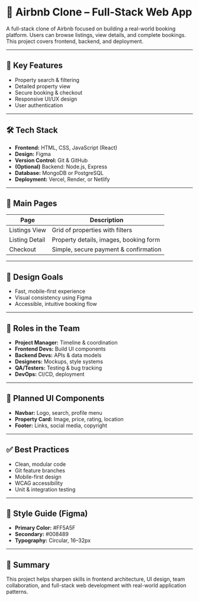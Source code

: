 # 🏡 Airbnb Clone – Full-Stack Web App

A full-stack clone of Airbnb focused on building a real-world booking platform. Users can browse listings, view details, and complete bookings. This project covers frontend, backend, and deployment.

---

## 🚀 Key Features

- Property search & filtering  
- Detailed property view  
- Secure booking & checkout  
- Responsive UI/UX design  
- User authentication  

---

## 🛠️ Tech Stack

- **Frontend:** HTML, CSS, JavaScript (React)  
- **Design:** Figma  
- **Version Control:** Git & GitHub  
- **(Optional)** Backend: Node.js, Express  
- **Database:** MongoDB or PostgreSQL  
- **Deployment:** Vercel, Render, or Netlify  

---

## 📄 Main Pages

| Page                 | Description                                |
|----------------------|--------------------------------------------|
| Listings View        | Grid of properties with filters            |
| Listing Detail       | Property details, images, booking form     |
| Checkout             | Simple, secure payment & confirmation      |

---

## 🎯 Design Goals

- Fast, mobile-first experience  
- Visual consistency using Figma  
- Accessible, intuitive booking flow  

---

## 📂 Roles in the Team

- **Project Manager:** Timeline & coordination  
- **Frontend Devs:** Build UI components  
- **Backend Devs:** APIs & data models  
- **Designers:** Mockups, style systems  
- **QA/Testers:** Testing & bug tracking  
- **DevOps:** CI/CD, deployment  

---

## 🧱 Planned UI Components

- **Navbar:** Logo, search, profile menu  
- **Property Card:** Image, price, rating, location  
- **Footer:** Links, social media, copyright  

---

## ✅ Best Practices

- Clean, modular code  
- Git feature branches  
- Mobile-first design  
- WCAG accessibility  
- Unit & integration testing  

---

## 🎨 Style Guide (Figma)

- **Primary Color:** #FF5A5F  
- **Secondary:** #008489  
- **Typography:** Circular, 16–32px  

---

## 📌 Summary

This project helps sharpen skills in frontend architecture, UI design, team collaboration, and full-stack web development with real-world application patterns.